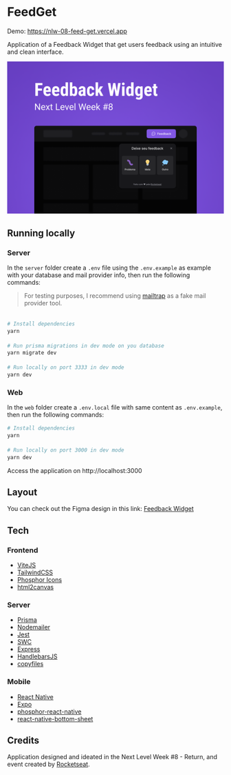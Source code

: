 # FeedGet

Demo: https://nlw-08-feed-get.vercel.app

Application of a Feedback Widget that get users feedback using an intuitive and clean interface.

<img src=".github/Cover.png" alt="Feedback Widget Cover" width="700px"/>

## Running locally

### Server

In the `server` folder create a `.env` file using the `.env.example` as example with your database and mail provider info, then run the following commands:

> For testing purposes, I recommend using [mailtrap][mailtrap] as a fake mail provider tool.

```bash

# Install dependencies
yarn

# Run prisma migrations in dev mode on you database
yarn migrate dev

# Run locally on port 3333 in dev mode
yarn dev
```

### Web

In the `web` folder create a `.env.local` file with same content as `.env.example`, then run the following commands:

```bash
# Install dependencies
yarn

# Run locally on port 3000 in dev mode
yarn dev
```

Access the application on http://localhost:3000

## Layout

You can check out the Figma design in this link: [Feedback Widget][figma]

## Tech

### Frontend

- [ViteJS][vite]
- [TailwindCSS][tailwind]
- [Phosphor Icons][phosphor_icons]
- [html2canvas][html2canvas]

### Server

- [Prisma][prisma]
- [Nodemailer][nodemailer]
- [Jest][jest]
- [SWC][swc]
- [Express][express]
- [HandlebarsJS][handlebarsjs]
- [copyfiles][copyfiles]

### Mobile

- [React Native][react_native]
- [Expo][expo]
- [phosphor-react-native][phosphor_react_native]
- [react-native-bottom-sheet][bottom_sheet]

## Credits

Application designed and ideated in the Next Level Week #8 - Return, and event created by [Rocketseat][rocketseat].

[typescript]: https://www.typescriptlang.org
[vite]: https://vitejs.dev
[tailwind]: https://tailwindcss.com
[html2canvas]: https://html2canvas.hertzen.com
[phosphor_icons]: https://phosphoricons.com
[prisma]: https://www.prisma.io
[nodemailer]: https://nodemailer.com/about
[jest]: https://jestjs.io
[swc]: https://swc.rs
[express]: https://expressjs.com
[handlebarsjs]: https://handlebarsjs.com
[copyfiles]: https://www.npmjs.com/package/copyfiles
[expo]: https://expo.dev
[react_native]: https://reactnative.dev
[phosphor_react_native]: https://www.npmjs.com/package/phosphor-react-native
[bottom_sheet]: https://github.com/gorhom/react-native-bottom-sheet
[mailtrap]: https://mailtrap.io
[figma]: https://www.figma.com/community/file/1102912516166573468/Feedback-Widget
[rocketseat]: https://www.rocketseat.com.br
